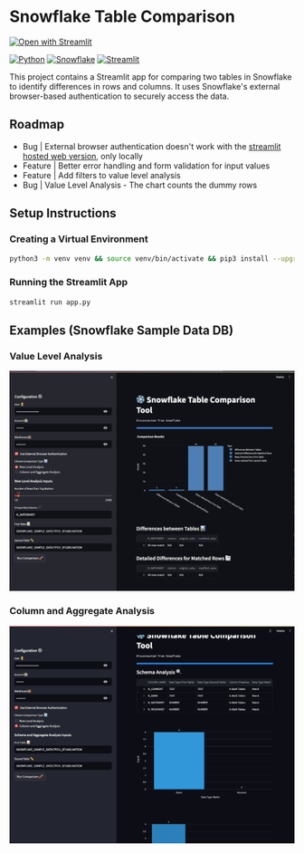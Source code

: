 # Snowflake Table Comparison
[![Open with Streamlit](https://img.shields.io/badge/-Open%20with%20Streamlit-FF4B4B?style=for-the-badge&logo=streamlit&logoColor=white)](https://snow-table-comparison.streamlit.app/)

[![Python](https://img.shields.io/badge/-Python-3776AB?style=for-the-badge&logo=python&logoColor=white)](https://python.org/)
[![Snowflake](https://img.shields.io/badge/-Snowflake-29B5E8?style=for-the-badge&logo=snowflake&logoColor=white)](https://snowflake.com/)
[![Streamlit](https://img.shields.io/badge/-Streamlit-FF4B4B?style=for-the-badge&logo=streamlit&logoColor=white)](https://streamlit.io/)

This project contains a Streamlit app for comparing two tables in Snowflake to identify differences in rows and columns. It uses Snowflake's external browser-based authentication to securely access the data.

## Roadmap
- Bug | External browser authentication doesn't work with the [streamlit hosted web version](https://snow-table-comparison.streamlit.app/), only locally 
- Feature | Better error handling and form validation for input values
- Feature | Add filters to value level analysis
- Bug | Value Level Analysis - The chart counts the dummy rows

## Setup Instructions

### Creating a Virtual Environment

```bash
python3 -m venv venv && source venv/bin/activate && pip3 install --upgrade pip && pip3 install -r requirements.txt 
```

### Running the Streamlit App

```bash
streamlit run app.py
```

## Examples (Snowflake Sample Data DB)

### Value Level Analysis
![Value Level Analysis 1](row_level_analysis.png)
### Column and Aggregate Analysis
![Column and Aggregate Analysis](column_and_aggregate_analysis.gif)